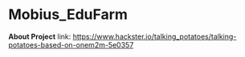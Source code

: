 # Mobius_EduFarm

**About Project**
link: https://www.hackster.io/talking_potatoes/talking-potatoes-based-on-onem2m-5e0357
